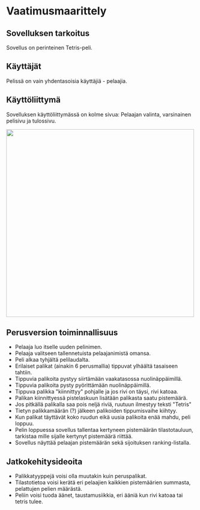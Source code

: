 # Vaatimusmaarittely

## Sovelluksen tarkoitus
Sovellus on perinteinen Tetris-peli.

## Käyttäjät
Pelissä on vain yhdentasoisia käyttäjiä - pelaajia. 

## Käyttöliittymä
Sovelluksen käyttöliittymässä on kolme sivua: Pelaajan valinta, varsinainen pelisivu ja tulossivu.

<img src="https://github.com/LauraACodes/ot-harjoitustyo/tree/master/dokumentaatio/kuvat/kayttoliittyma1.jpg" width="500">

## Perusversion toiminnallisuus
* Pelaaja luo itselle uuden pelinimen.
* Pelaaja valitseen tallennetuista pelaajanimistä omansa.
* Peli alkaa tyhjältä pelilaudalta.
* Erilaiset palikat (ainakin 6 perusmallia) tippuvat ylhäältä tasaiseen tahtiin.
* Tippuvia palikoita pystyy siirtämään vaakatasossa nuolinäppäimillä.
* Tippuvia palikoita pysty pyörittämään nuolinäppäimillä.
* Tippuva palikka "kiinnittyy" pohjalle ja jos rivi on täysi, rivi katoaa.
* Palikan kiinnittyessä pistelaskuun lisätään palikasta saatu pistemäärä.
* Jos pitkällä palikalla saa pois neljä riviä, ruutuun ilmestyy teksti "Tetris"
* Tietyn palikkamäärän (?) jälkeen palikoiden tippumisvaihe kiihtyy.
* Kun palikat täyttävät koko ruudun eikä uusia palikoita enää mahdu, peli loppuu.
* Pelin loppuessa sovellus tallentaa kertyneen pistemäärän tilastotauluun, tarkistaa mille sijalle kertynyt pistemäärä riittää.
* Sovellus näyttää pelaajan pistemäärän sekä sijoituksen ranking-listalla.

## Jatkokehitysideoita
* Palikkatyyppejä voisi olla muutakin kuin peruspalikat.
* Tilastotietoa voisi kerätä eri pelaajien kaikkien pistemäärien summasta, pelattujen pelien määrästä.
* Peliin voisi tuoda äänet, taustamusiikkia, eri ääniä kun rivi katoaa tai tetris tulee.


